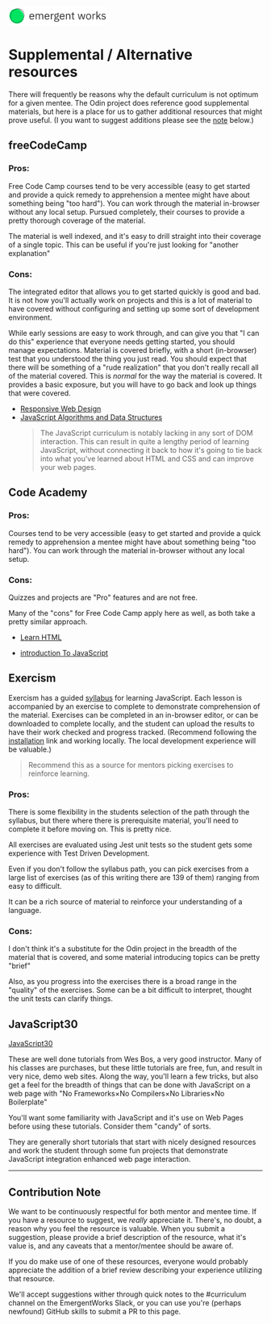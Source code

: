 <a href="https://emergentworks.org"><img src="../EWLogo.png" alt="EmergentWorks Logo" title="EmergentWorks Logo" width="194" height="35"/></a>

# Supplemental / Alternative resources

There will frequently be reasons why the default curriculum is not
optimum for a given mentee. The Odin project does reference good supplemental
materials, but here is a place for us to gather additional resources that might
prove useful. (I you want to suggest additions please see the [note](#contribution-note) below.)

## freeCodeCamp

### Pros:

Free Code Camp courses tend to be very accessible (easy to get started and provide a
quick remedy to apprehension a mentee might have about something being
"too hard"). You can work through the material in-browser without any local setup.
Pursued completely, their courses to provide a pretty thorough coverage of the material.

The material is well indexed, and it's easy to drill straight into their coverage
of a single topic. This can be useful if you're just looking for "another explanation"

### Cons:

The integrated editor that allows you to get started quickly is good and bad. It
is not how you'll actually work on projects and this is a lot of material to
have covered without configuring and setting up some sort of development environment.

While early sessions are easy to work through, and can give you that "I can do this"
experience that everyone needs getting started, you should manage expectations. Material
is covered briefly, with a short (in-browser) test that you understood the thing you just read.
You should expect that there will be something of a "rude realization" that you don't
really recall all of the material covered. This is _normal_ for the way the material is covered.
It provides a basic exposure, but you will have to go back and look up things that were
covered.

- [Responsive Web Design](https://www.freecodecamp.org/learn/responsive-web-design/)
- [JavaScript Algorithms and Data Structures](https://www.freecodecamp.org/learn/javascript-algorithms-and-data-structures/)
  > The JavaScript curriculum is notably lacking in any sort of DOM interaction. This can result
  > in quite a lengthy period of learning JavaScript, without connecting it back to
  > how it's going to tie back into what you've learned about HTML and CSS and can improve
  > your web pages.

## Code Academy

### Pros:

Courses tend to be very accessible (easy to get started and provide a
quick remedy to apprehension a mentee might have about something being "too hard").
You can work through the material in-browser without any local setup.

### Cons:

Quizzes and projects are "Pro" features and are not free.

Many of the "cons" for Free Code Camp apply here as well, as both
take a pretty similar approach.

- [Learn HTML](https://www.codecademy.com/learn/learn-html)

- [introduction To JavaScript](https://www.codecademy.com/learn/introduction-to-javascript)

## Exercism

Exercism has a guided [syllabus](https://exercism.org/tracks/javascript/concepts) for learning
JavaScript. Each lesson is accompanied by an exercise to complete to demonstrate
comprehension of the material. Exercises can be completed in an in-browser editor, or
can be downloaded to complete locally, and the student can upload the results to have
their work checked and progress tracked. (Recommend following the [installation](https://exercism.org/docs/tracks/javascript/installation)
link and working locally. The local development experience will be valuable.)

> Recommend this as a source for mentors picking exercises to reinforce learning.

### Pros:

There is some flexibility in the students selection of the path through the syllabus, but there
where there is prerequisite material, you'll need to complete it before moving on. This is pretty nice.

All exercises are evaluated using Jest unit tests so the student gets some experience with Test Driven Development.

Even if you don't follow the syllabus path, you can pick exercises from a large list
of exercises (as of this writing there are 139 of them) ranging from easy to difficult.

It can be a rich source of material to reinforce your understanding of a language.

### Cons:

I don't think it's a substitute for the Odin project in the breadth of the
material that is covered, and some material introducing topics can be pretty "brief"

Also, as you progress into the exercises there is a broad range in the "quality" of the exercises. Some
can be a bit difficult to interpret, thought the unit tests can clarify things.

## JavaScript30

[JavaScript30](https://javascript30.com)

These are well done tutorials from Wes Bos, a very good instructor. Many of his
classes are purchases, but these little tutorials are free, fun, and
result in very nice, demo web sites. Along the way, you'll learn a few tricks,
but also get a feel for the breadth of things that can be done with JavaScript on a
web page with "No Frameworks×No Compilers×No Libraries×No Boilerplate"

You'll want some familiarity with JavaScript and it's use on Web Pages before
using these tutorials. Consider them "candy" of sorts.

They are generally short tutorials that start with nicely designed resources
and work the student through some fun projects that demonstrate
JavaScript integration enhanced web page interaction.

---

## Contribution Note

We want to be continuously respectful for both mentor and mentee time. If
you have a resource to suggest, we _really_ appreciate it. There's, no doubt,
a reason why you feel the resource is valuable. When you submit a suggestion, please provide
a brief description of the resource, what it's value is, and any caveats that
a mentor/mentee should be aware of.

If you do make use of one of these resources, everyone would probably appreciate the
addition of a brief review describing your experience utilizing that resource.

We'll accept suggestions wither through quick notes to the #curriculum channel on the
EmergentWorks Slack, or you can use you're (perhaps newfound) GitHub skills to
submit a PR to this page.
